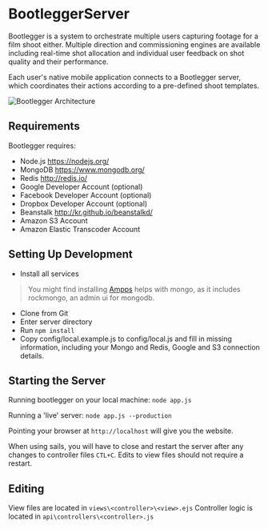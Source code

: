 # BootleggerServer
Bootlegger is a system to orchestrate multiple users capturing footage for a film shoot either. Multiple direction and commissioning engines are available including real-time shot allocation and individual user feedback on shot quality and their performance. 

Each user's native mobile application connects to a Bootlegger server, which coordinates their actions according to a pre-defined shoot templates.

![](architecture.png "Bootlegger Architecture")

## Requirements
Bootlegger requires:

- Node.js https://nodejs.org/
- MongoDB https://www.mongodb.org/
- Redis http://redis.io/
- Google Developer Account (optional)
- Facebook Developer Account (optional)
- Dropbox Developer Account (optional)
- Beanstalk http://kr.github.io/beanstalkd/
- Amazon S3 Account
- Amazon Elastic Transcoder Account

## Setting Up Development
- Install all services
> You might find installing [Ampps](http://www.ampps.com/downloads) helps with mongo, as it includes rockmongo, an admin ui for mongodb.


- Clone from Git
- Enter server directory
- Run `npm install`
- Copy config/local.example.js to config/local.js and fill in missing information, including your Mongo and Redis, Google and S3 connection details.

## Starting the Server
Running bootlegger on your local machine:
`node app.js`

Running a 'live' server:
`node app.js --production`

Pointing your browser at `http://localhost` will give you the website.

When using sails, you will have to close and restart the server after any changes to controller files `CTL+C`. Edits to view files should not require a restart.

## Editing
View files are located in `views\<controller>\<view>.ejs`
Controller logic is located in `api\controllers\<controller>.js`